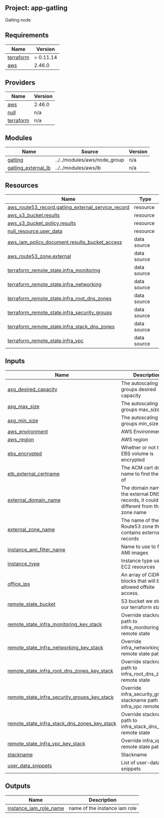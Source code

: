 ## Project: app-gatling

Gatling node

## Requirements

| Name | Version |
|------|---------|
| <a name="requirement_terraform"></a> [terraform](#requirement\_terraform) | = 0.11.14 |
| <a name="requirement_aws"></a> [aws](#requirement\_aws) | 2.46.0 |

## Providers

| Name | Version |
|------|---------|
| <a name="provider_aws"></a> [aws](#provider\_aws) | 2.46.0 |
| <a name="provider_null"></a> [null](#provider\_null) | n/a |
| <a name="provider_terraform"></a> [terraform](#provider\_terraform) | n/a |

## Modules

| Name | Source | Version |
|------|--------|---------|
| <a name="module_gatling"></a> [gatling](#module\_gatling) | ../../modules/aws/node_group | n/a |
| <a name="module_gatling_external_lb"></a> [gatling\_external\_lb](#module\_gatling\_external\_lb) | ../../modules/aws/lb | n/a |

## Resources

| Name | Type |
|------|------|
| [aws_route53_record.gatling_external_service_record](https://registry.terraform.io/providers/hashicorp/aws/2.46.0/docs/resources/route53_record) | resource |
| [aws_s3_bucket.results](https://registry.terraform.io/providers/hashicorp/aws/2.46.0/docs/resources/s3_bucket) | resource |
| [aws_s3_bucket_policy.results](https://registry.terraform.io/providers/hashicorp/aws/2.46.0/docs/resources/s3_bucket_policy) | resource |
| [null_resource.user_data](https://registry.terraform.io/providers/hashicorp/null/latest/docs/resources/resource) | resource |
| [aws_iam_policy_document.results_bucket_access](https://registry.terraform.io/providers/hashicorp/aws/2.46.0/docs/data-sources/iam_policy_document) | data source |
| [aws_route53_zone.external](https://registry.terraform.io/providers/hashicorp/aws/2.46.0/docs/data-sources/route53_zone) | data source |
| [terraform_remote_state.infra_monitoring](https://registry.terraform.io/providers/hashicorp/terraform/latest/docs/data-sources/remote_state) | data source |
| [terraform_remote_state.infra_networking](https://registry.terraform.io/providers/hashicorp/terraform/latest/docs/data-sources/remote_state) | data source |
| [terraform_remote_state.infra_root_dns_zones](https://registry.terraform.io/providers/hashicorp/terraform/latest/docs/data-sources/remote_state) | data source |
| [terraform_remote_state.infra_security_groups](https://registry.terraform.io/providers/hashicorp/terraform/latest/docs/data-sources/remote_state) | data source |
| [terraform_remote_state.infra_stack_dns_zones](https://registry.terraform.io/providers/hashicorp/terraform/latest/docs/data-sources/remote_state) | data source |
| [terraform_remote_state.infra_vpc](https://registry.terraform.io/providers/hashicorp/terraform/latest/docs/data-sources/remote_state) | data source |

## Inputs

| Name | Description | Type | Default | Required |
|------|-------------|------|---------|:--------:|
| <a name="input_asg_desired_capacity"></a> [asg\_desired\_capacity](#input\_asg\_desired\_capacity) | The autoscaling groups desired capacity | `string` | `"0"` | no |
| <a name="input_asg_max_size"></a> [asg\_max\_size](#input\_asg\_max\_size) | The autoscaling groups max\_size | `string` | `"0"` | no |
| <a name="input_asg_min_size"></a> [asg\_min\_size](#input\_asg\_min\_size) | The autoscaling groups min\_size | `string` | `"0"` | no |
| <a name="input_aws_environment"></a> [aws\_environment](#input\_aws\_environment) | AWS Environment | `string` | n/a | yes |
| <a name="input_aws_region"></a> [aws\_region](#input\_aws\_region) | AWS region | `string` | `"eu-west-1"` | no |
| <a name="input_ebs_encrypted"></a> [ebs\_encrypted](#input\_ebs\_encrypted) | Whether or not the EBS volume is encrypted | `string` | n/a | yes |
| <a name="input_elb_external_certname"></a> [elb\_external\_certname](#input\_elb\_external\_certname) | The ACM cert domain name to find the ARN of | `string` | n/a | yes |
| <a name="input_external_domain_name"></a> [external\_domain\_name](#input\_external\_domain\_name) | The domain name of the external DNS records, it could be different from the zone name | `string` | n/a | yes |
| <a name="input_external_zone_name"></a> [external\_zone\_name](#input\_external\_zone\_name) | The name of the Route53 zone that contains external records | `string` | n/a | yes |
| <a name="input_instance_ami_filter_name"></a> [instance\_ami\_filter\_name](#input\_instance\_ami\_filter\_name) | Name to use to find AMI images | `string` | `""` | no |
| <a name="input_instance_type"></a> [instance\_type](#input\_instance\_type) | Instance type used for EC2 resources | `string` | `"m5.2xlarge"` | no |
| <a name="input_office_ips"></a> [office\_ips](#input\_office\_ips) | An array of CIDR blocks that will be allowed offsite access. | `list` | n/a | yes |
| <a name="input_remote_state_bucket"></a> [remote\_state\_bucket](#input\_remote\_state\_bucket) | S3 bucket we store our terraform state in | `string` | n/a | yes |
| <a name="input_remote_state_infra_monitoring_key_stack"></a> [remote\_state\_infra\_monitoring\_key\_stack](#input\_remote\_state\_infra\_monitoring\_key\_stack) | Override stackname path to infra\_monitoring remote state | `string` | `""` | no |
| <a name="input_remote_state_infra_networking_key_stack"></a> [remote\_state\_infra\_networking\_key\_stack](#input\_remote\_state\_infra\_networking\_key\_stack) | Override infra\_networking remote state path | `string` | `""` | no |
| <a name="input_remote_state_infra_root_dns_zones_key_stack"></a> [remote\_state\_infra\_root\_dns\_zones\_key\_stack](#input\_remote\_state\_infra\_root\_dns\_zones\_key\_stack) | Override stackname path to infra\_root\_dns\_zones remote state | `string` | `""` | no |
| <a name="input_remote_state_infra_security_groups_key_stack"></a> [remote\_state\_infra\_security\_groups\_key\_stack](#input\_remote\_state\_infra\_security\_groups\_key\_stack) | Override infra\_security\_groups stackname path to infra\_vpc remote state | `string` | `""` | no |
| <a name="input_remote_state_infra_stack_dns_zones_key_stack"></a> [remote\_state\_infra\_stack\_dns\_zones\_key\_stack](#input\_remote\_state\_infra\_stack\_dns\_zones\_key\_stack) | Override stackname path to infra\_stack\_dns\_zones remote state | `string` | `""` | no |
| <a name="input_remote_state_infra_vpc_key_stack"></a> [remote\_state\_infra\_vpc\_key\_stack](#input\_remote\_state\_infra\_vpc\_key\_stack) | Override infra\_vpc remote state path | `string` | `""` | no |
| <a name="input_stackname"></a> [stackname](#input\_stackname) | Stackname | `string` | n/a | yes |
| <a name="input_user_data_snippets"></a> [user\_data\_snippets](#input\_user\_data\_snippets) | List of user-data snippets | `list` | n/a | yes |

## Outputs

| Name | Description |
|------|-------------|
| <a name="output_instance_iam_role_name"></a> [instance\_iam\_role\_name](#output\_instance\_iam\_role\_name) | name of the instance iam role |
